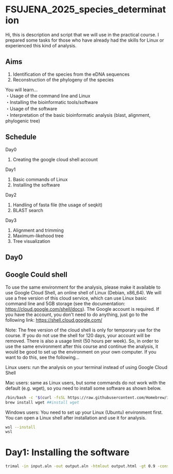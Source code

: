 # FSUJENA_2025_species_determination

Hi, this is description and script that we will use in the practical course. 
I prepared some tasks for those who have already had the skills for Linux or experienced this kind of analysis. 

## Aims
1. Identification of the species from the eDNA sequences
2. Reconstruction of the phylogeny of the species 

You will learn...  
・Usage of the command line and Linux  
・Installing the bioinformatic tools/software  
・Usage of the software  
・Interpretation of the basic bioinformatic analysis (blast, alignment, phylogenic tree)  

## Schedule
Day0
1. Creating the google cloud shell account

Day1  
1. Basic commands of Linux
2. Installing the software

Day2
1. Handling of fasta file (the usage of seqkit)
2. BLAST search

Day3
1. Alignment and trimming
2. Maximum-likehood tree
3. Tree visualization

## Day0
## Google Could shell 
To use the same environment for the analysis, please make it available to use Google Cloud Shell, an online shell of Linux (Debian, x86_64). We will use a free version of this cloud service, which can use Linux basic command line and 5GB storage (see the documentation: https://cloud.google.com/shell/docs). The Google account is required. If you have the account, you don't need to do anything, just go to the following link: https://shell.cloud.google.com/

Note: The free version of the cloud shell is only for temporary use for the course. If you do not use the shell for 120 days, your account will be removed. There is also a usage limit (50 hours per week). So, in order to use the same environment after this course and continue the analysis, it would be good to set up the environment on your own computer. If you want to do this, see the following...

Linux users: run the analysis on your terminal instead of using Google Cloud Shell

Mac users: same as Linux users, but some commands do not work with the default (e.g. wget), so you need to install some software as shown below.

```bash
/bin/bash -c "$(curl -fsSL https://raw.githubusercontent.com/Homebrew/install/HEAD/install.sh)" ##Install Homebrew
brew install wget ##install wget
```

Windows users: You need to set up your Linux (Ubuntu) environment first. You can open a Linux shell after installation and use it for analysis.

```bash
wsl --install
wsl
```




# Day1: Installing the software





```bash
trimal -in input.aln -out output.aln -htmlout output.html -gt 0.9 -cons 60
